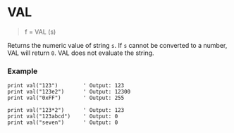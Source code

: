 # VAL

> f = VAL (s)

Returns the numeric value of string `s`. If `s` cannot be converted to a number, VAL will return `0`. VAL does not evaluate the string.

### Example

```
print val("123")        ' Output: 123
print val("123e2")      ' Output: 12300
print val("0xFF")       ' Output: 255

print val("123*2")      ' Output: 123
print val("123abcd")    ' Output: 0
print val("seven")      ' Output: 0
```


